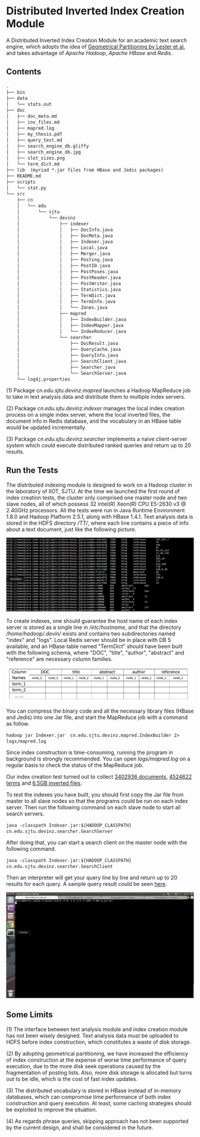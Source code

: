 # Distributed Inverted Index Creation Module

A Distributed Inverted Index Creation Module for an academic text search engine, 
which adopts the idea of [Geometrical Partitioning by Lester et al.](http://dl.acm.org/citation.cfm?id=1099739) 
and takes advantage of _Apache Hadoop_, _Apache HBase_ and _Redis_.


## Contents

	.
	├── bin
	├── data
	│   └── stats.out
	├── doc
	│   ├── doc_meta.md
	│   ├── inv_files.md
	│   ├── mapred.log
	│   ├── my_thesis.pdf
	│   ├── query_test.md
	│   ├── search_engine_db.gliffy
	│   ├── search_engine_db.jpg
	│   ├── slot_sizes.png
	│   └── term_dict.md
	├── lib  (myriad *.jar files from HBase and Jedis packages)
	├── README.md
	├── scripts
	│   └── stat.py
	└── src
		├── cn
		│   └── edu
		│       └── sjtu
		│           └── devinz
		│               ├── indexer
		│               │   ├── DocInfo.java
		│               │   ├── DocMeta.java
		│               │   ├── Indexer.java
		│               │   ├── Local.java
		│               │   ├── Merger.java
		│               │   ├── Posting.java
		│               │   ├── PostIO.java
		│               │   ├── PostPoses.java
		│               │   ├── PostReader.java
		│               │   ├── PostWriter.java
		│               │   ├── Statistics.java
		│               │   ├── TermDict.java
		│               │   ├── TermInfo.java
		│               │   └── Zones.java
		│               ├── mapred
		│               │   ├── IndexBuilder.java
		│               │   ├── IndexMapper.java
		│               │   └── IndexReducer.java
		│               └── searcher
		│                   ├── DocResult.java
		│                   ├── QueryCache.java
		│                   ├── QueryInfo.java
		│                   ├── SearchClient.java
		│                   ├── Searcher.java
		│                   └── SearchServer.java
		└── log4j.properties

(1) Package _cn.edu.sjtu.devinz.mapred_ launches a Hadoop MapReduce job to take in text analysis data and distribute them to multiple index servers.

(2) Package _cn.edu.sjtu.devinz.indexer_ manages the local index creation process on a single index server, where the local inverted files, the document info in Redis database, and the vocabulary in an HBase table would be updated incrementally.

(3) Package _cn.edu.sjtu.devinz.searcher_ implements a naive client-server system which could execute distributed ranked queries and return up to 20 results.

## Run the Tests

The distributed indexing module is designed to work on a Hadoop cluster in the laboratory of IIOT, SJTU.
At the time we launched the first round of index creation tests, the cluster only comprised one master node and two slave nodes, all of which possess 32 Intel(R) Xeon(R) CPU E5-2630 v3 @ 2.40GHz processors.
All the tests were run in Java Runtime Environment 1.8.0 and Hadoop Platform 2.5.1, along with HBase 1.4.1.
Text analysis data is stored in the HDFS directory _/TT/_, where each line contains a piece of info about a text document, just like the following picture.

![tt\_data](doc/tt_data.png)

To create indexes, one should guarantee the host name of each index server is stored as a single line in _/etc/hostname_, 
and that the directory _/home/hadoop/.devin/_ exists and contains two subdirectories named "index" and "logs".
Local Redis server should be in place with DB 5 available, 
and an HBase table named "TermDict" should have been built with the following schema, 
where "DOC", "title", "author", "abstract" and "reference" are necessary column families.

![dict\_schema](doc/dict_schema.png)

You can compress the binary code and all the necessary library files (HBase and Jedis) into one Jar file, 
and start the MapReduce job with a command as follow.

	hadoop jar Indexer.jar  cn.edu.sjtu.devinz.mapred.IndexBuilder 2> logs/mapred.log

Since index construction is time-consuming, running the program in background is strongly recommended.
You can open _logs/mapred.log_ on a regular basis to check the status of the MapReduce job.

Our index creation test turned out to collect [3402936 documents](doc/doc_meta.md), [4524622 terms](doc/term_dict.md) 
and [6.5GB inverted files](doc/inv_files.md).

To test the indexes you have built, you should first copy the Jar file from master to all slave nodes 
so that the programs could be run on each index server.
Then run the following command on each slave node to start all search servers.

	java -classpath Indexer.jar:${HADOOP_CLASSPATH} cn.edu.sjtu.devinz.searcher.SearchServer

After doing that, you can start a search client on the master node with the following command.

	java -classpath Indexer.jar:${HADOOP_CLASSPATH}  cn.edu.sjtu.devinz.searcher.SearchClient

Then an interpreter will get your query line by line and return up to 20 results for each query.
A sample query result could be seen [here](doc/query_test.md).

![queries](doc/queries.gif)


## Some Limits

(1) The interface between text analysis module and index creation module has not been wisely designed.
Text analysis data must be uploaded to HDFS before index construction, which constitutes a waste of disk storage.

(2) By adopting geometrical partitioning, we have increased the efficiency of index construction 
at the expense of worse time performance of query execution,
 due to the more disk seek operations caused by the fragmentation of posting lists.
Also, more disk storage is allocated but turns out to be idle, which is the cost of fast index updates.

(3) The distributed vocabulary is stored in HBase instead of in-memory databases, which can compromise time performance of both index construction and query execution.
At least, some caching strategies should be exploited to improve the situation.

(4) As regards phrase queries, skipping approach has not been supported by the current design, and shall be considered in the future.

